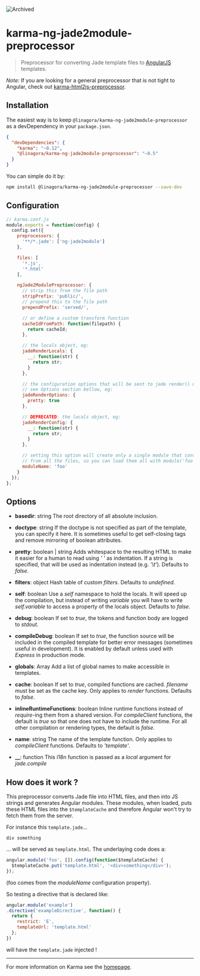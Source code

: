 ![Archived](https://img.shields.io/badge/Current_Status-archived-blue?style=flat)

# karma-ng-jade2module-preprocessor

> Preprocessor for converting Jade template files to [AngularJS](http://angularjs.org/) templates.

*Note:* If you are looking for a general preprocessor that is not tight to Angular, check out [karma-html2js-preprocessor](https://github.com/karma-runner/karma-html2js-preprocessor).

## Installation

The easiest way is to keep `@linagora/karma-ng-jade2module-preprocessor` as a devDependency in your `package.json`.
```json
{
  "devDependencies": {
    "karma": "~0.12",
    "@linagora/karma-ng-jade2module-preprocessor": "~0.5"
  }
}
```

You can simple do it by:
```bash
npm install @linagora/karma-ng-jade2module-preprocessor --save-dev
```

## Configuration
```js
// karma.conf.js
module.exports = function(config) {
  config.set({
    preprocessors: {
      '**/*.jade': ['ng-jade2module']
    },

    files: [
      '*.js',
      '*.html'
    ],

    ngJade2ModulePreprocessor: {
      // strip this from the file path
      stripPrefix: 'public/',
      // prepend this to the file path
      prependPrefix: 'served/',

      // or define a custom transform function
      cacheIdFromPath: function(filepath) {
        return cacheId;
      },

      // the locals object, eg:
      jadeRenderLocals: {
        __: function(str) {
          return str;
        }
      },

      // the configuration options that will be sent to jade render() method,
      // see Options section bellow, eg:
      jadeRenderOptions: {
        pretty: true
      },

      // DEPRECATED: the locals object, eg:
      jadeRenderConfig: {
        __: function(str) {
          return str;
        }
      },

      // setting this option will create only a single module that contains templates
      // from all the files, so you can load them all with module('foo')
      moduleName: 'foo'
    }
  });
};
```

## Options
* **basedir**: string
The root directory of all absolute inclusion.

* **doctype**: string
If the doctype is not specified as part of the template, you can specify it here. It is sometimes useful to get self-closing tags and remove mirroring of boolean attributes.

* **pretty**: boolean | string
Adds whitespace to the resulting HTML to make it easier for a human to read using *'  '* as indentation. If a string is specified, that will be used as indentation instead (e.g. *'\t'*). Defaults to *false*.

* **filters**: object
Hash table of *custom filters*. Defaults to *undefined*.

* **self**: boolean
Use a *self* namespace to hold the locals. It will speed up the compilation, but instead of writing *variable* you will have to write *self.variable* to access a property of the locals object. Defaults to *false*.

* **debug**: boolean
If set to *true*, the tokens and function body are logged to *stdout*.

* **compileDebug**: boolean
If set to *true*, the function source will be included in the compiled template for better error messages (sometimes useful in development). It is enabled by default unless used with *Express* in production mode.

* **globals**: Array<string>
Add a list of global names to make accessible in templates.

* **cache**: boolean
If set to *true*, compiled functions are cached. *filename* must be set as the cache key. Only applies to *render* functions. Defaults to *false*.

* **inlineRuntimeFunctions**: boolean
Inline runtime functions instead of *require*-ing them from a shared version. For *compileClient* functions, the default is *true* so that one does not have to include the runtime. For all other compilation or rendering types, the default is *false*.

* **name**: string
The name of the template function. Only applies to *compileClient* functions. Defaults to *'template'*.

* **__**: function
This i18n function is passed as a *local* argument for *jade.compile*

## How does it work ?

This preprocessor converts Jade file into HTML files, and then into JS strings and generates Angular modules. These modules, when loaded, puts these HTML files into the `$templateCache` and therefore Angular won't try to fetch them from the server.

For instance this `template.jade`...
```jade
div something
```
... will be served as `template.html`. The underlaying code does a:
```js
angular.module('foo', []).config(function($templateCache) {
  $templateCache.put('template.html', '<div>something</div>');
});
```

(foo comes from the *moduleName* configuration property).

So testing a directive that is declared like:

```js
angular.module('example')
.directive('exampleDirective', function() {
  return {
    restrict: 'E',
    templateUrl: 'template.html'
  };
})
```

will have the `template.jade` injected !

----

For more information on Karma see the [homepage].


[homepage]: http://karma-runner.github.com
